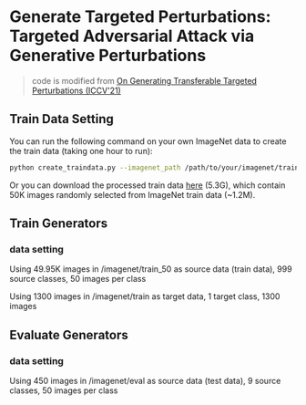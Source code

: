 # Generate Targeted Perturbations: Targeted Adversarial Attack via Generative Perturbations

> code is modified from [On Generating Transferable Targeted Perturbations (ICCV'21)](https://github.com/Muzammal-Naseer/TTP)

## Train Data Setting

You can run the following command on your own ImageNet data to create the train data (taking one hour to run):

```bash
python create_traindata.py --imagenet_path /path/to/your/imagenet/train --dest_dir /path/to/your/imagenet/train_50
```
Or you can download the processed train data [here](https://mbzuaiac-my.sharepoint.com/:u:/g/personal/zeyuan_yin_mbzuai_ac_ae/Ec416z_rKoBMijojjDNGJ9cBT8wlBdCmuxWb-CU4NtF2zg?e=39YmQJ) (5.3G), which contain 50K images randomly selected from ImageNet train data (~1.2M).


## Train Generators

### data setting

Using 49.95K images in /imagenet/train_50 as source data (train data), 999 source classes, 50 images per class

Using 1300 images in /imagenet/train as target data, 1 target class, 1300 images




## Evaluate Generators

### data setting

Using 450 images in /imagenet/eval as source data (test data), 9 source classes, 50 images per class
